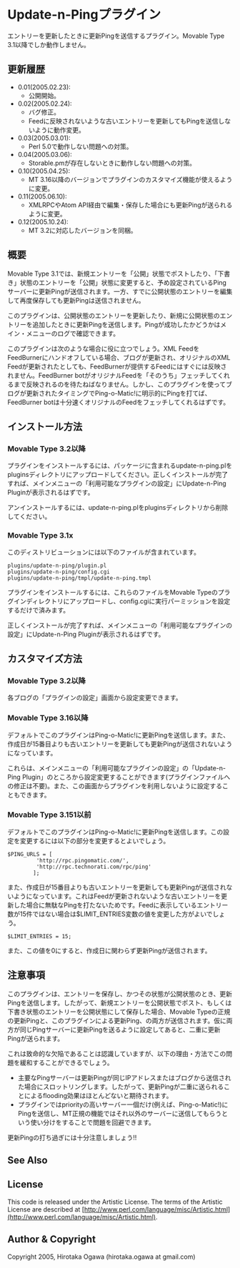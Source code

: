 # Update-n-Pingプラグイン

エントリーを更新したときに更新Pingを送信するプラグイン。Movable Type 3.1以降でしか動作しません。

## 更新履歴

 * 0.01(2005.02.23):
   * 公開開始。
 * 0.02(2005.02.24):
   * バグ修正。
   * Feedに反映されないような古いエントリーを更新してもPingを送信しないように動作変更。
 * 0.03(2005.03.01):
   * Perl 5.0で動作しない問題への対策。
 * 0.04(2005.03.06):
   * Storable.pmが存在しないときに動作しない問題への対策。
 * 0.10(2005.04.25):
   * MT 3.16以降のバージョンでプラグインのカスタマイズ機能が使えるように変更。
 * 0.11(2005.06.10):
   * XMLRPCやAtom API経由で編集・保存した場合にも更新Pingが送られるように変更。
 * 0.12(2005.10.24):
   * MT 3.2に対応したバージョンを同梱。

## 概要

Movable Type 3.1では、新規エントリーを「公開」状態でポストしたり、「下書き」状態のエントリーを「公開」状態に変更すると、予め設定されているPingサーバーに更新Pingが送信されます。一方、すでに公開状態のエントリーを編集して再度保存しても更新Pingは送信されません。

このプラグインは、公開状態のエントリーを更新したり、新規に公開状態のエントリーを追加したときに更新Pingを送信します。Pingが成功したかどうかはメイン・メニューのログで確認できます。

このプラグインは次のような場合に役に立つでしょう。XML FeedをFeedBurnerにハンドオフしている場合、ブログが更新され、オリジナルのXML Feedが更新されたとしても、FeedBurnerが提供するFeedにはすぐには反映されません。FeedBurner botがオリジナルFeedを「そのうち」フェッチしてくれるまで反映されるのを待たねばなりません。しかし、このプラグインを使ってブログが更新されたタイミングでPing-o-Matic!に明示的にPingを打てば、FeedBurner botは十分速くオリジナルのFeedをフェッチしてくれるはずです。

## インストール方法

### Movable Type 3.2以降

プラグインをインストールするには、パッケージに含まれるupdate-n-ping.plをpluginsディレクトリにアップロードしてください。正しくインストールが完了すれば、メインメニューの「利用可能なプラグインの設定」にUpdate-n-Ping Pluginが表示されるはずです。

アンインストールするには、update-n-ping.plをpluginsディレクトリから削除してください。

### Movable Type 3.1x

このディストリビューションには以下のファイルが含まれています。

    plugins/update-n-ping/plugin.pl
    plugins/update-n-ping/config.cgi
    plugins/update-n-ping/tmpl/update-n-ping.tmpl

プラグインをインストールするには、これらのファイルをMovable Typeのプラグインディレクトリにアップロードし、config.cgiに実行パーミッションを設定するだけで済みます。

正しくインストールが完了すれば、メインメニューの「利用可能なプラグインの設定」にUpdate-n-Ping Pluginが表示されるはずです。

## カスタマイズ方法

### Movable Type 3.2以降

各ブログの「プラグインの設定」画面から設定変更できます。

### Movable Type 3.16以降

デフォルトでこのプラグインはPing-o-Matic!に更新Pingを送信します。また、作成日が15番目よりも古いエントリーを更新しても更新Pingが送信されないようになっています。

これらは、メインメニューの「利用可能なプラグインの設定」の「Update-n-Ping Plugin」のところから設定変更することができます(プラグインファイルへの修正は不要)。また、この画面からプラグインを利用しないように設定することもできます。

### Movable Type 3.151以前

デフォルトでこのプラグインはPing-o-Matic!に更新Pingを送信します。この設定を変更するには以下の部分を変更するとよいでしょう。

    $PING_URLS = [
             'http://rpc.pingomatic.com/',
             'http://rpc.technorati.com/rpc/ping'
            ];

また、作成日が15番目よりも古いエントリーを更新しても更新Pingが送信されないようになっています。これはFeedが更新されないような古いエントリーを更新した場合に無駄なPingを打たないためです。Feedに表示しているエントリー数が15件ではない場合は$LIMIT_ENTRIES変数の値を変更した方がよいでしょう。

    $LIMIT_ENTRIES = 15;

また、この値を0にすると、作成日に関わらず更新Pingが送信されます。

## 注意事項

このプラグインは、エントリーを保存し、かつその状態が公開状態のとき、更新Pingを送信します。したがって、新規エントリーを公開状態でポスト、もしくは下書き状態のエントリーを公開状態にして保存した場合、Movable Typeの正規の更新Pingと、このプラグインによる更新Ping、の両方が送信されます。仮に両方が同じPingサーバーに更新Pingを送るように設定してあると、二重に更新Pingが送られます。

これは致命的な欠陥であることは認識していますが、以下の理由・方法でこの問題を緩和することができるでしょう。

 * 主要なPingサーバーは更新Pingが同じIPアドレスまたはブログから送信された場合にスロットリングします。したがって、更新Pingが二重に送られることによるflooding効果はほとんどないと期待されます。
 * プラグインではpriorityの高いサーバー一個だけ(例えば、Ping-o-Matic!)にPingを送信し、MT正規の機能ではそれ以外のサーバーに送信してもらうという使い分けをすることで問題を回避できます。

更新Pingの打ち過ぎには十分注意しましょう!!

## See Also

## License

This code is released under the Artistic License. The terms of the Artistic License are described at [http://www.perl.com/language/misc/Artistic.html](http://www.perl.com/language/misc/Artistic.html).

## Author & Copyright

Copyright 2005, Hirotaka Ogawa (hirotaka.ogawa at gmail.com)
